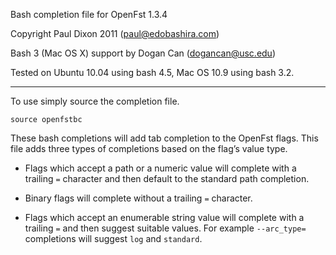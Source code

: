 Bash completion file for OpenFst 1.3.4

Copyright Paul Dixon 2011 (paul@edobashira.com)

Bash 3 (Mac OS X) support by Dogan Can (dogancan@usc.edu)

Tested on Ubuntu 10.04 using bash 4.5, Mac OS 10.9 using bash 3.2.

---

To use simply source the completion file.

    source openfstbc

These bash completions will add tab completion to the OpenFst flags. This file adds three types of completions based on the flag’s value type.

* Flags which accept a path or a numeric value will complete with a trailing `=` character and then default to the standard path completion.

* Binary flags will complete without a trailing `=` character.

* Flags which accept an enumerable string value will complete with a trailing `=` and then suggest suitable values. For example `--arc_type=` completions will suggest `log` and `standard`.